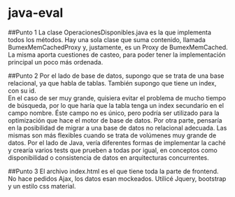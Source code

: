 # java-eval

##Punto 1 
La clase OperacionesDisponibles.java es la que implementa todos los métodos. 
Hay una sola clase que suma contenido, llamada BumexMemCachedProxy y, justamente, es un Proxy de BumexMemCached. 
La misma aporta cuestiones de casteo, para poder tener la implementación principal un poco más ordenada. 

##Punto 2 
Por el lado de base de datos, supongo que se trata de una base relacional, ya que habla de tablas. También supongo que tiene un index, con su id.  
En el caso de ser muy grande, quisiera evitar el problema de mucho tiempo de búsqueda, por lo que haría que la tabla tenga un index secundario en el campo nombre.
Éste campo no es único, pero podría ser utilizado para la optimización que hace el motor de base de datos. Por otra parte, 
pensaría en la posibilidad de migrar a una base de datos no relacional adecuada. Las mismas son más flexibles cuando se trata de volúmenes muy grande de datos.
Por el lado de Java, vería diferentes formas de implementar la caché y crearía varios tests que prueben a todas por igual, en conceptos como disponibilidad o consistencia de datos en arquitecturas concurrentes. 

##Punto 3 
El archivo index.html es el que tiene toda la parte de frontend. No hace pedidos Ajax, los datos esan mockeados. 
Utilicé Jquery, bootstrap y un estilo css material. 
